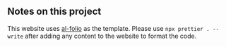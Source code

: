 ## Notes on this project
This website uses [al-folio](https://alshedivat.github.io/al-folio/) as the template.
Please use ```npx prettier . --write``` after adding any content to the website to format the code.

